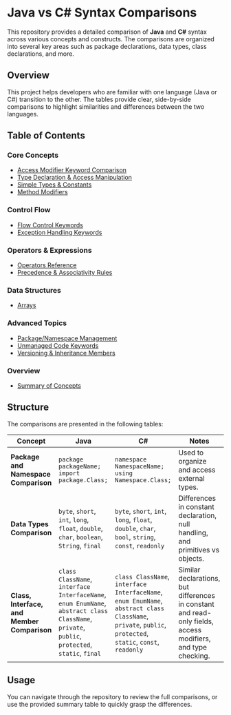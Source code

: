 # Java vs C# Syntax Comparisons

This repository provides a detailed comparison of **Java** and **C#** syntax across various concepts and constructs. The comparisons are organized into several key areas such as package declarations, data types, class declarations, and more.

## Overview

This project helps developers who are familiar with one language (Java or C#) transition to the other. The tables provide clear, side-by-side comparisons to highlight similarities and differences between the two languages.

## Table of Contents

### Core Concepts
- [Access Modifier Keyword Comparison](AccessModifierKeywordComparison.adoc)  
- [Type Declaration & Access Manipulation](TypeDeclarationAccessManipulationKeywords.adoc)  
- [Simple Types & Constants](SimpleTypeConstantKeywords.adoc)  
- [Method Modifiers](MethodModifier.adoc)  

### Control Flow
- [Flow Control Keywords](FlowControlKeyword.adoc)  
- [Exception Handling Keywords](ExceptionHandlingKeywords.adoc)  

### Operators & Expressions
- [Operators Reference](Operators.adoc)  
- [Precedence & Associativity Rules](PrecedenceAssociativity.adoc)  

### Data Structures
- [Arrays](Array.adoc)  

### Advanced Topics
- [Package/Namespace Management](PackageNamespaceKeywords.adoc)  
- [Unmanaged Code Keywords](UnmanagedCodeKeywords.adoc)  
- [Versioning & Inheritance Members](VersioningInheritanceMembers.adoc)  

### Overview
- [Summary of Concepts](Summary.adoc)  

## Structure

The comparisons are presented in the following tables:

| Concept                           | Java                                   | C#                                      | Notes                                      |
|-----------------------------------|---------------------------------------|-----------------------------------------|--------------------------------------------|
| **Package and Namespace Comparison** | `package packageName;`<br>`import package.Class;` | `namespace NamespaceName;`<br>`using Namespace.Class;` | Used to organize and access external types. |
| **Data Types Comparison**          | `byte`, `short`, `int`, `long`, `float`, `double`, `char`, `boolean`, `String`, `final` | `byte`, `short`, `int`, `long`, `float`, `double`, `char`, `bool`, `string`, `const`, `readonly` | Differences in constant declaration, null handling, and primitives vs objects. |
| **Class, Interface, and Member Comparison** | `class ClassName`, `interface InterfaceName`, `enum EnumName`, `abstract class ClassName`, `private`, `public`, `protected`, `static`, `final` | `class ClassName`, `interface InterfaceName`, `enum EnumName`, `abstract class ClassName`, `private`, `public`, `protected`, `static`, `const`, `readonly` | Similar declarations, but differences in constant and read-only fields, access modifiers, and type checking. |

## Usage

You can navigate through the repository to review the full comparisons, or use the provided summary table to quickly grasp the differences.